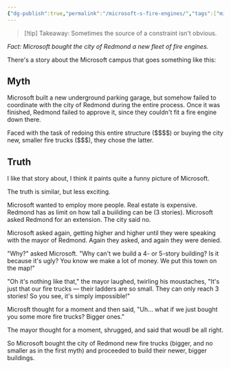 ```yaml
---
{"dg-publish":true,"permalink":"/microsoft-s-fire-engines/","tags":["misc, constraints"],"noteIcon":""}
---
```



>[!tip] Takeaway:
>Sometimes the source of a constraint isn't obvious.

*Fact: Microsoft bought the city of Redmond a new fleet of fire engines.*

There's a story about the Microsoft campus that goes something like this:

## Myth
Microsoft built a new underground parking garage, but somehow failed to coordinate with the city of Redmond during the entire process.  Once it was finished, Redmond failed to approve it, since they couldn't fit a fire engine down there. 

Faced with the task of redoing this entire structure (\$\$\$\$) or buying the city new, smaller fire trucks ($\$\$), they chose the latter.

## Truth

I like that story about, I think it paints quite a funny picture of Microsoft. 

The truth is similar, but less exciting. 

Microsoft wanted to employ more people. Real estate is expensive. Redmond has as limit on how tall a buiilding can be (3 stories). Microsoft asked Redmond for an extension. The city said no. 

Microsoft asked again, getting higher and higher until they were speaking with the mayor of Redmond. Again they asked, and again they were denied.

"Why?" asked Microsoft. "Why can't we build a 4- or 5-story building? Is it because it's ugly? You know we make a lot of money. We put this town on the map!"

"Oh it's nothing like that," the mayor laughed, twirling his moustaches, "It's just that our fire trucks — their ladders are so small. They can only reach 3 stories! So you see, it's simply impossible!"

Microsft thought for a moment and then said, "Uh... what if we just bought you some more fire trucks? Bigger ones."

The mayor thought for a moment, shrugged, and said that woudl be all right.

So Microsoft bought the city of Redmond new fire trucks (bigger, and no smaller as in the first myth) and proceeded to build their newer, bigger buildings.